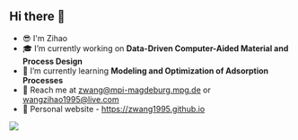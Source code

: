## Hi there :wave:
- :sunglasses: I'm Zihao
- :mortar_board: I’m currently working on **Data-Driven Computer-Aided Material and Process Design**
- :bookmark_tabs: I’m currently learning **Modeling and Optimization of Adsorption Processes**
- :e-mail: Reach me at zwang@mpi-magdeburg.mpg.de or wangzihao1995@live.com
- :eyes: Personal website - https://zwang1995.github.io


<!-- ![](https://komarev.com/ghpvc/?username=zwang1995&color=blue) -->
![](https://komarev.com/ghpvc/?username=zwang1995&color=blue)
